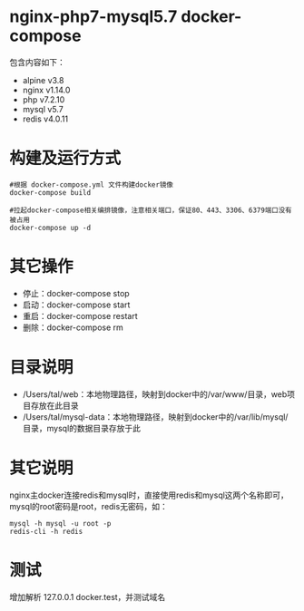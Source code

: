 # nginx-php7-mysql5.7 docker-compose

包含内容如下：

* alpine v3.8
* nginx v1.14.0
* php v7.2.10
* mysql v5.7
* redis v4.0.11

# 构建及运行方式

```
#根据 docker-compose.yml 文件构建docker镜像
docker-compose build
```

```
#拉起docker-compose相关编排镜像，注意相关端口，保证80、443、3306、6379端口没有被占用
docker-compose up -d
```

# 其它操作

* 停止：docker-compose stop
* 启动：docker-compose start
* 重启：docker-compose restart
* 删除：docker-compose rm

# 目录说明

* /Users/tal/web：本地物理路径，映射到docker中的/var/www/目录，web项目存放在此目录
* /Users/tal/mysql-data：本地物理路径，映射到docker中的/var/lib/mysql/目录，mysql的数据目录存放于此

# 其它说明

nginx主docker连接redis和mysql时，直接使用redis和mysql这两个名称即可，mysql的root密码是root，redis无密码，如：

```
mysql -h mysql -u root -p
redis-cli -h redis
```

# 测试

增加解析 127.0.0.1 docker.test，并测试域名
